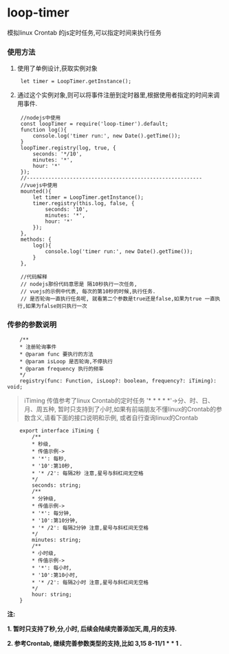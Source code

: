 # loop-timer

模拟linux Crontab 的js定时任务,可以指定时间来执行任务

### 使用方法

1. 使用了单例设计,获取实例对象

        let timer = LoopTimer.getInstance();

2. 通过这个实例对象,则可以将事件注册到定时器里,根据使用者指定的时间来调用事件.

        //nodejs中使用
        const loopTimer = require('loop-timer').default;
        function log(){
            console.log('timer run:', new Date().getTime());
        }
        loopTimer.registry(log, true, {
            seconds: '*/10',
            minutes: '*',
            hour: '*'
        });
        //---------------------------------------------------------
        //vuejs中使用
        mounted(){
            let timer = LoopTimer.getInstance();
            timer.registry(this.log, false, {
                seconds: '10',
                minutes: '*',
                hour: '*'
            });
        },
        methods: {
            log(){
                console.log('timer run:', new Date().getTime());
            }
        },

        //代码解释
        // nodejs那份代码意思是 隔10秒执行一次任务,
        // vuejs的示例中代表, 每次的第10秒的时候,执行任务.
        // 是否轮询一直执行任务呢, 就看第二个参数是true还是false,如果为true 一直执行,如果为false则只执行一次

### 传参的参数说明

        /**
        * 注册轮询事件
        * @param func 要执行的方法
        * @param isLoop 是否轮询,不停执行
        * @param frequency 执行的频率
        */
        registry(func: Function, isLoop?: boolean, frequency?: iTiming): void;

> iTiming 传值参考了linux Crontab的定时任务 '* * * * *'->分、时、日、月、周五种, 暂时只支持到了小时,如果有前端朋友不懂linux的Crontab的参数含义,请看下面的接口说明和示例, 或者自行查询linux的Crontab

        export interface iTiming {
            /**
            * 秒级,
            * 传值示例->
            * '*': 每秒,
            * '10':第10秒,
            * '* /2': 每隔2秒 注意,星号与斜杠间无空格
            */
            seconds: string;
            /**
            * 分钟级,
            * 传值示例->
            * '*': 每分钟,
            * '10':第10分钟,
            * '* /2': 每隔2分钟 注意,星号与斜杠间无空格
            */
            minutes: string;
            /**
            * 小时级,
            * 传值示例->
            * '*': 每小时,
            * '10':第10小时,
            * '* /2': 每隔2小时 注意,星号与斜杠间无空格
            */
            hour: string;
        }


**注:**

**1. 暂时只支持了秒,分,小时, 后续会陆续完善添加天,周,月的支持.**

**2. 参考Crontab, 继续完善参数类型的支持,比如 3,15 8-11/1 * * 1 .**
 